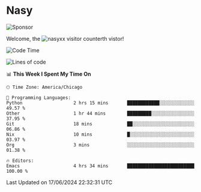 # Nasy

<!--
<p align="center">
<img height="200" src="https://github-readme-stats.vercel.app/api?username=nasyxx&count_private=true&show_icons=true&theme=dracula&include_all_commits=true"/>
<img height="200" src="https://github-readme-stats.vercel.app/api/top-langs/?username=nasyxx&theme=dracula&hide=html,jupyter+notebook&count_private=true&show_icons=true"/>
</p>

  
----------------
-->

![Sponsor](https://img.shields.io/static/v1.svg?label=Sponsor&message=%E2%9D%A4&logo=GitHub&style=flat&color=pink)
 
Welcome, the ![nasyxx visitor counter](https://count.getloli.com/get/@nasyxx?theme=rule34)th vistor!
 
<!--START_SECTION:waka-->
![Code Time](http://img.shields.io/badge/Code%20Time-4%2C520%20hrs%2054%20mins-blue)

![Lines of code](https://img.shields.io/badge/From%20Hello%20World%20I%27ve%20Written-6.3%20million%20lines%20of%20code-blue)

📊 **This Week I Spent My Time On** 

```text
🕑︎ Time Zone: America/Chicago

💬 Programming Languages: 
Python                   2 hrs 15 mins       ████████████░░░░░░░░░░░░░   49.57 % 
Other                    1 hr 44 mins        █████████░░░░░░░░░░░░░░░░   37.95 % 
Git                      18 mins             ██░░░░░░░░░░░░░░░░░░░░░░░   06.86 % 
Nix                      10 mins             █░░░░░░░░░░░░░░░░░░░░░░░░   03.97 % 
Org                      3 mins              ░░░░░░░░░░░░░░░░░░░░░░░░░   01.38 % 

🔥 Editors: 
Emacs                    4 hrs 34 mins       █████████████████████████   100.00 % 
```


 Last Updated on 17/06/2024 22:32:31 UTC
<!--END_SECTION:waka-->

<!-- ![visitors](https://visitor-badge.laobi.icu/badge?page_id=nasyxx.nasyxx) -->

